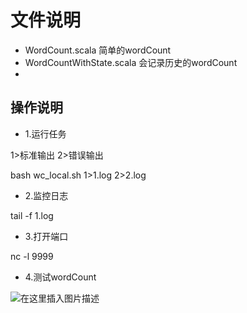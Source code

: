 # 文件说明
- WordCount.scala 简单的wordCount
- WordCountWithState.scala 会记录历史的wordCount
- 

## 操作说明
- 1.运行任务

1>标准输出 2>错误输出

bash wc_local.sh 1>1.log 2>2.log

- 2.监控日志

tail -f 1.log

- 3.打开端口

nc -l 9999


- 4.测试wordCount

![在这里插入图片描述](https://img-blog.csdnimg.cn/20200530190052382.png?x-oss-process=image/watermark,type_ZmFuZ3poZW5naGVpdGk,shadow_10,text_aHR0cHM6Ly9ibG9nLmNzZG4ubmV0L0FsYmVydExpYW5nenQ=,size_16,color_FFFFFF,t_70)